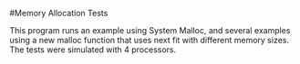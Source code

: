 #Memory Allocation Tests

This program runs an example using System Malloc, and several examples using a new malloc function that uses next fit with different memory sizes.
The tests were simulated with 4 processors.
